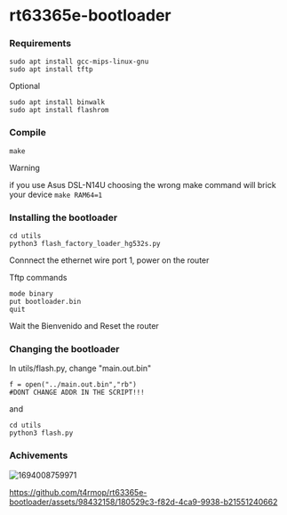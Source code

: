 
# rt63365e-bootloader


### Requirements
```
sudo apt install gcc-mips-linux-gnu
sudo apt install tftp
```
Optional

```
sudo apt install binwalk
sudo apt install flashrom
```
### Compile
```
make
```
> [!WARNING]
> if you use Asus DSL-N14U choosing the wrong make command will brick your device
> `make RAM64=1`


### Installing the bootloader

```
cd utils
python3 flash_factory_loader_hg532s.py
```

Connnect the ethernet wire port 1, power on the router

Tftp commands
```
mode binary
put bootloader.bin
quit
```

Wait the Bienvenido and Reset the router

### Changing the bootloader

In utils/flash.py, change "main.out.bin"
```
f = open("../main.out.bin","rb")
#DONT CHANGE ADDR IN THE SCRIPT!!!
```
and

```
cd utils
python3 flash.py   
```

### Achivements

![1694008759971](https://github.com/t4rmop/rt63365e-bootloader/assets/98432158/849e7d5a-52ce-4f09-a1a8-0882c7e8de1e)

https://github.com/t4rmop/rt63365e-bootloader/assets/98432158/180529c3-f82d-4ca9-9938-b21551240662



